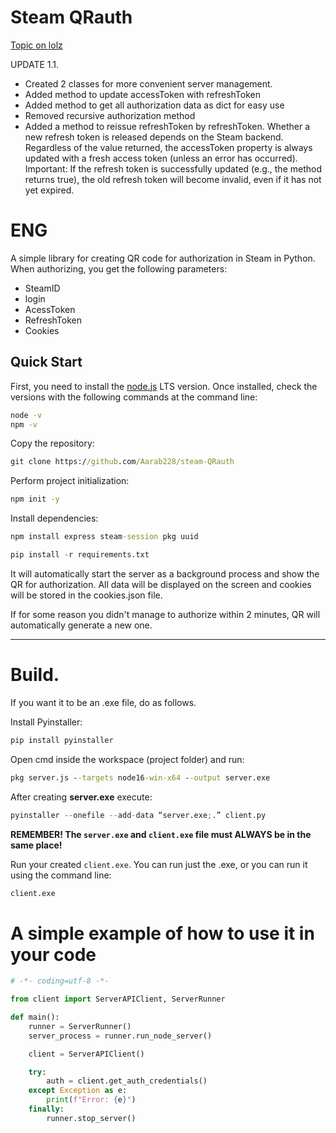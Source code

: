# Steam QRauth

[Topic on lolz](https://lolz.live/threads/8135681/)

UPDATE 1.1.

- Created 2 classes for more convenient server management.
- Added method to update accessToken with refreshToken
- Added method to get all authorization data as dict for easy use
- Removed recursive authorization method
- Added a method to reissue refreshToken by refreshToken. Whether a new refresh token is released depends on the Steam backend. Regardless of the value returned, the accessToken property is always updated with a fresh access token (unless an error has occurred). Important: If the refresh token is successfully updated (e.g., the method returns true), the old refresh token will become invalid, even if it has not yet expired.


# ENG
A simple library for creating QR code for authorization in Steam in Python. When authorizing, you get the following parameters:
- SteamID
- login
- AcessToken
- RefreshToken
- Cookies

## Quick Start
First, you need to install the [node.js](https://nodejs.org/en) LTS version.
Once installed, check the versions with the following commands at the command line:

```cmd
node -v
npm -v
```

Copy the repository:

```cmd
git clone https://github.com/Aarab228/steam-QRauth
```

Perform project initialization:

```cmd
npm init -y
```

Install dependencies:

```cmd
npm install express steam-session pkg uuid
```

```Python
pip install -r requirements.txt
```

It will automatically start the server as a background process and show the QR for authorization. All data will be displayed on the screen and cookies will be stored in the cookies.json file.

If for some reason you didn't manage to authorize within 2 minutes, QR will automatically generate a new one.

---
# Build.
If you want it to be an .exe file, do as follows.

Install Pyinstaller:

```python
pip install pyinstaller
```

Open cmd inside the workspace (project folder) and run:

```cmd
pkg server.js --targets node16-win-x64 --output server.exe
```

After creating **server.exe** execute:

```python
pyinstaller --onefile --add-data “server.exe;.” client.py
```

**REMEMBER! The `server.exe` and `client.exe` file must ALWAYS be in the same place!**

Run your created `client.exe`. You can run just the .exe, or you can run it using the command line:

```cmd
client.exe
```

# A simple example of how to use it in your code

```python
# -*- coding=utf-8 -*-

from client import ServerAPIClient, ServerRunner

def main():
    runner = ServerRunner()
    server_process = runner.run_node_server()

    client = ServerAPIClient()

    try:
        auth = client.get_auth_credentials()
    except Exception as e:
        print(f"Error: {e}")
    finally:
        runner.stop_server()
```
